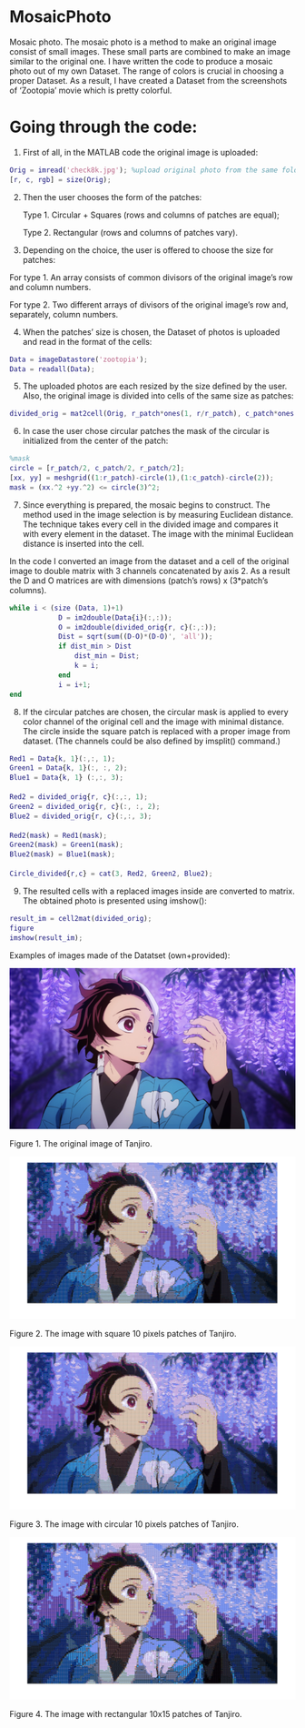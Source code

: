 # MosaicPhoto
 Mosaic photo. The mosaic photo is a method to make an original image consist of small images. These small parts are combined to make an image similar to the original one. I have written the code to produce a mosaic photo out of my own Dataset. The range of colors is crucial in choosing a proper Dataset. As a result, I have created a Dataset from the screenshots of ‘Zootopia’ movie which is pretty colorful.

# Going through the code:

1. First of all, in the MATLAB code the original image is uploaded:

```Matlab
Orig = imread('check8k.jpg'); %upload original photo from the same folder as the Matlab File
[r, c, rgb] = size(Orig);
```

2. Then the user chooses the form of the patches:
   
   Type 1. Circular + Squares (rows and columns of patches are equal);
   
   Type 2. Rectangular (rows and columns of patches vary).

3. Depending on the choice, the user is offered to choose the size for patches:

For type 1. An array consists of common divisors of the original image’s row and column numbers.

For type 2. Two different arrays of divisors of the original image’s row and, separately, column numbers.

4. When the patches’ size is chosen, the Dataset of photos is uploaded and read in the format of the cells:

```Matlab
Data = imageDatastore('zootopia');
Data = readall(Data);
```
5. The uploaded photos are each resized by the size defined by the user. Also, the original image is divided into cells of the same size as patches:

```Matlab
divided_orig = mat2cell(Orig, r_patch*ones(1, r/r_patch), c_patch*ones(1, c/c_patch), rgb);
```

6. In case the user chose circular patches the mask of the circular is initialized from the center of the patch:

```Matlab
%mask
circle = [r_patch/2, c_patch/2, r_patch/2];
[xx, yy] = meshgrid((1:r_patch)-circle(1),(1:c_patch)-circle(2));
mask = (xx.^2 +yy.^2) <= circle(3)^2;
```

7. Since everything is prepared, the mosaic begins to construct. The method used in the image selection is by measuring Euclidean distance. The technique takes every cell in the divided image and compares it with every element in the dataset. The image with the minimal Euclidean distance is inserted into the cell. 

In the code I converted an image from the dataset and a cell of the original image to double matrix with 3 channels concatenated by axis 2. As a result the D and O matrices are with dimensions (patch’s rows) x (3*patch’s columns). 

```Matlab
while i < (size (Data, 1)+1)
            D = im2double(Data{i}(:,:));
            O = im2double(divided_orig{r, c}(:,:));
            Dist = sqrt(sum((D-O)*(D-O)', 'all'));
            if dist_min > Dist
                dist_min = Dist;
                k = i;
            end
            i = i+1;
end
```

8. If the circular patches are chosen, the circular mask is applied to every color channel of the original cell and the image with minimal distance. The circle inside the square patch is replaced with a proper image from dataset. (The channels could be also defined by imsplit() command.)

```Matlab
Red1 = Data{k, 1}(:,:, 1);
Green1 = Data{k, 1}(:, :, 2);
Blue1 = Data{k, 1} (:,:, 3);

Red2 = divided_orig{r, c}(:,:, 1);
Green2 = divided_orig{r, c}(:, :, 2);
Blue2 = divided_orig{r, c}(:,:, 3);

Red2(mask) = Red1(mask);
Green2(mask) = Green1(mask);
Blue2(mask) = Blue1(mask);

Circle_divided{r,c} = cat(3, Red2, Green2, Blue2);
```

9. The resulted cells with a replaced images inside are converted to matrix. The obtained photo is presented using imshow():

```Matlab
result_im = cell2mat(divided_orig);
figure
imshow(result_im);
```

Examples of images made of the Datatset (own+provided):

![alt text](https://github.com/KarinaBurunchina/MosaicPhoto/blob/main/input%20examples/check5.jpg)

Figure 1. The original image of Tanjiro.

![alt text](https://github.com/KarinaBurunchina/MosaicPhoto/blob/main/output%20examples/output5_p10_sq.png)

Figure 2. The image with square 10 pixels patches of Tanjiro.

![alt text](https://github.com/KarinaBurunchina/MosaicPhoto/blob/main/output%20examples/output5_p10_circ.png)

Figure 3. The image with circular 10 pixels patches of Tanjiro.

![alt text](https://github.com/KarinaBurunchina/MosaicPhoto/blob/main/output%20examples/output5_10x15_rec.png)

Figure 4. The image with rectangular 10x15 patches of Tanjiro.


